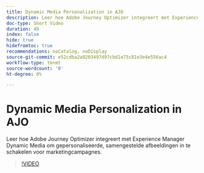 ```yaml
---
title: Dynamic Media Personalization in AJO
description: Leer hoe Adobe Journey Optimizer integreert met Experience Manager Dynamic Media om gepersonaliseerde, samengestelde afbeeldingen in te schakelen voor marketingcampagnes.
doc-type: Short Video
duration: 49
index: false
hide: true
hidefromtoc: true
recommendations: noCatalog, noDisplay
source-git-commit: e52cdba2a9203497d97cbd1e75c81e3e4e556ac4
workflow-type: tm+mt
source-wordcount: '0'
ht-degree: 0%

---
```



# Dynamic Media Personalization in AJO

Leer hoe Adobe Journey Optimizer integreert met Experience Manager Dynamic Media om gepersonaliseerde, samengestelde afbeeldingen in te schakelen voor marketingcampagnes.

<!-- 62_S520_3442520_48_dynamic-media-personalization-in-ajo -->
>[!VIDEO](https://video.tv.adobe.com/v/3460315/?learn=on&enablevpops=true&captions=dut)
